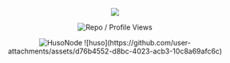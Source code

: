 <p align="center">
  <a href="https://twitter.com/FurkanL0eth" target="_blank">
    <img src="https://img.shields.io/badge/Follow-%40husonode-1DA1F2?style=flat-square&logo=twitter&logoColor=white" />
  </a>
</p>

<p align="center">
  <img src="https://komarev.com/ghpvc/?username=aksamlan&style=flat-square&color=red&label=Profile+Views+/+Repo+Views+" alt="Repo / Profile Views" />
</p>
<p align="center"> <img src="https://github-readme-stats.vercel.app/api?username=aksamlan&show_icons=true&theme=gotham" alt="HusoNode" />
![huso](https://github.com/user-attachments/assets/d76b4552-d8bc-4023-acb3-10c8a69afc6c) 
